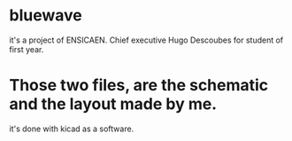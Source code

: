 # bluewave
it's a project of ENSICAEN. 
Chief executive Hugo Descoubes 
for student of first year.
# Those two files, are the schematic and the layout made by me. 
it's done with kicad as a software. 
